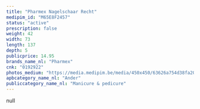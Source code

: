 ```yaml
---
title: "Pharmex Nagelschaar Recht"
medipim_id: "M65E8F2457"
status: "active"
prescription: false
weight: 42
width: 73
length: 137
depth: 5
publicprice: 14.95
brands_name_nl: "Pharmex"
cnk: "0192922"
photos_medium: "https://media.medipim.be/media/450x450/63626a754d38fa20e02d946ed89a66f5a9692e36.jpg"
apbcategory_name_nl: "Ander"
publiccategory_name_nl: "Manicure & pedicure"
---
```

null
